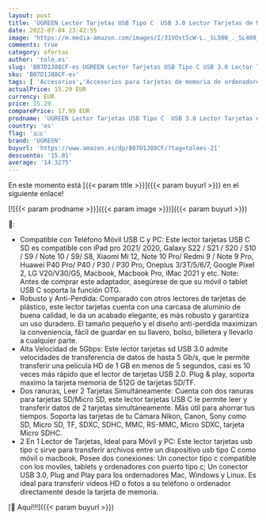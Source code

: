 ```yaml
---
layout: post
title: 'UGREEN Lector Tarjetas USB Tipo C  USB 3.0 Lector Tarjetas de Memoria 2 En 1 para Tarjetas SD Micro SD TF  USB C Lector Tarjetas para Teléfono Móvil  TV  PC Compatible con iPad Pro 2021  Galaxy S22'
date: 2022-07-04 23:42:55
image: 'https://m.media-amazon.com/images/I/31VOst5cW-L._SL500_._SL400_.jpg'
comments: true
category: ofertas
author: 'tole.es'
slug: 'B07D1J88CF-es UGREEN Lector Tarjetas USB Tipo C USB 3.0 Lector Tarjetas...'
sku: 'B07D1J88CF-es'
tags: [ 'Accesorios','Accesorios para tarjetas de memoria de ordenadores','Informática','Lectores de tarjetas de memoria externos','ipad','ugreen','🇪🇸', ]
actualPrice: 15.29 EUR
currency: EUR
price: 15.29
comparePrice: 17.99 EUR
prodname: 'UGREEN Lector Tarjetas USB Tipo C  USB 3.0 Lector Tarjetas de Memoria 2 En 1 para Tarjetas SD Micro SD TF  USB C Lector Tarjetas para Teléfono Móvil  TV  PC Compatible con iPad Pro 2021  Galaxy S22'
country: 'es'
flag: '🇪🇸'
brand: 'UGREEN'
buyurl: 'https://www.amazon.es/dp/B07D1J88CF/?tag=tolees-21'
descuento: '15.01'
average: '14.3275'
---
```


En este momento está [{{< param title >}}]({{< param buyurl >}}) en el siguiente enlace!

[![{{< param prodname >}}]({{< param image >}})]({{< param buyurl >}})

🔎:

- Compatible con Teléfono Móvil USB C y PC: Este lector tarjetas USB C SD es compatible con iPad pro 2021/ 2020, Galaxy S22 / S21 / S20 / S10 / S9 / Note 10 / S9/ S8, Xiaomi Mi 12, Note 10 Pro/ Redmi 9 / Note 9 Pro, Huawei P40 Pro/ P40 / P30 / P30 Pro, Oneplus 3/3T/5/6/7, Google Pixel 2, LG V20/V30/G5, Macbook, Macbook Pro, iMac 2021 y etc. Note: Antes de comprar este adaptador, asegúrese de que su móvil o tablet USB C soporta la función OTG.
- Robusto y Anti-Perdida: Comparado con otros lectores de tarjetas de plástico, este lector tarjetas cuenta con una carcasa de aluminio de buena calidad, le da un acabado elegante, es más robusto y garantiza un uso duradero. El tamaño pequeño y el diseño anti-perdida maximizan la conveniencia, fácil de guardar en su llavero, bolso, billetera y llevarlo a cualquier parte.
- Alta Velocidad de 5Gbps: Este lector tarjetas sd USB 3.0 admite velocidades de transferencia de datos de hasta 5 Gb/s, que le permite transferir una película HD de 1 GB en menos de 5 segundos, casi es 10 veces más rápido que el lector de tarjetas USB 2.0. Plug & play, soporta maximo la tarjeta memoria de 512G de tarjetas SD/TF.
- Dos ranuras, Leer 2 Tarjetas Simultáneamente: Cuenta con dos ranuras para tarjetas SD/Micro SD, este lector tarjetas USB C le permite leer y transferir datos de 2 tarjetas simultáneamente. Más útil para ahorrar tus tiempos. Soporta las tarjetas de tu Cámara Nikon, Canon, Sony como SD, Micro SD, TF, SDXC, SDHC, MMC, RS-MMC, Micro SDXC, tarjeta Micro SDHC.
- 2 En 1 Lector de Tarjetas, Ideal para Móvil y PC: Este lector tarjetas usb tipo c sirve para transferir archivos entre un dispositivo usb tipo C como móvil o macbook. Posee dos conexiones: Un conector tipo c compatible con los moviles, tablets y ordenadores con puerto tipo c; Un conector USB 3.0, Plug and Play para los ordernadores Mac, Windows y Linux. Es ideal para transferir videos HD o fotos a su teléfono o ordenador directamente desde la tarjeta de memoria.

[🛒 Aquí!!!]({{< param buyurl >}})
